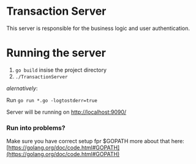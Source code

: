 # Transaction Server

This server is responsible for the business logic and user authentication.

# Running the server

1. `go build` insise the project directory
2. `./TransactionServer`

_alernatively_: 

Run `go run *.go -logtostderr=true`

Server will be running on [http://localhost:9090/](http://localhost:9090/) 


### Run into problems?

Make sure you have correct setup fpr $GOPATH
more about that here: [https://golang.org/doc/code.html#GOPATH](https://golang.org/doc/code.html#GOPATH)
